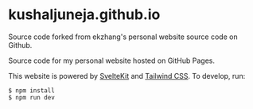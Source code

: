 # kushaljuneja.github.io

Source code forked from ekzhang's personal website source code on Github.

Source code for my personal website hosted on GitHub Pages.

This website is powered by [SvelteKit](https://kit.svelte.dev/) and
[Tailwind CSS](https://tailwindcss.com/). To develop, run:

```sh-session
$ npm install
$ npm run dev
```
